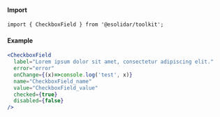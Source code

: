#### Import

``` html
import { CheckboxField } from '@esolidar/toolkit';
```

#### Example

``` jsx
<CheckboxField 
  label="Lorem ipsum dolor sit amet, consectetur adipiscing elit." 
  error="error"
  onChange={(x)=>console.log('test', x)}
  name="CheckboxField_name"
  value="CheckboxField_value"
  checked={true}
  disabled={false}
/>
```

